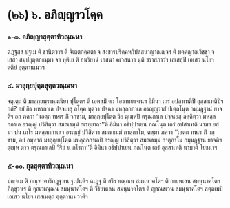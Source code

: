<h1>(๒๖) ๖. อภิญฺญาวโคฺค</h1>
<h3>๑-๓. อภิญฺญาสุตฺตาทิวณฺณนา</h3>
<p> ฉฎฺฐสฺส  ปฐเม ติ ชานิตฺวาฯ ติ จิเตฺตกคฺคตา จ สงฺขารปริคฺคหวิปสฺสนาญาณญฺจฯ ติ มคฺคญาณวิชฺชา จ เสสา สมฺปยุตฺตกธมฺมา จฯ ทุติเย  ติ อนริยานํ เอสนา คเวสนาฯ นฺติ ชราสภาวํฯ เสเสสุปิ เอเสว นโยฯ ตติยํ อุตฺตานเมวฯ</p>


<h3>๔. มาลุกฺยปุตฺตสุตฺตวณฺณนา</h3>
<p> จตุเตฺถ ติ มาลุกฺยพฺราหฺมณิยา ปุโตฺตฯ ติ เอตสฺมิํ ตว โอวาทยาจเนฯ อิมินา เถรํ อปสาเทติปิ อุสฺสาเทติปิฯ กถํ? อยํ กิร ทหรกาเล ปจฺจเยสุ ลโคฺค หุตฺวา ปจฺฉา มหลฺลกกาเล อรญฺญวาสํ ปเตฺถโนฺต กมฺมฎฺฐานํ ยาจติฯ อถ ภควา ‘‘เอตฺถ ทหเร กิํ วกฺขาม, มาลุกฺยปุโตฺต วิย ตุเมฺหปิ ตรุณกาเล ปจฺจเยสุ ลคฺคิตฺวา มหลฺลกกาเล อรญฺญํ ปวิสิตฺวา สมณธมฺมํ กเรยฺยาถา’’ติ อิมินา อธิปฺปาเยน ภณโนฺต เถรํ อปสาเทติ นามฯ ยสฺมา ปน เถโร มหลฺลกกาเลว อรญฺญํ ปวิสิตฺวา สมณธมฺมํ กาตุกาโม, ตสฺมา ภควา ‘‘เอตฺถ ทหเร กิํ วกฺขาม, อยํ อมฺหากํ มาลุกฺยปุโตฺต มหลฺลกกาเลปิ อรญฺญํ ปวิสิตฺวา สมณธมฺมํ กาตุกาโม  กมฺมฎฺฐานํ ยาจติฯ ตุเมฺห ตาว ตรุณกาเลปิ วีริยํ น กโรถา’’ติ อิมินา อธิปฺปาเยน ภณโนฺต เถรํ อุสฺสาเทติ นามาติ โยชนาฯ</p>


<h3>๕-๑๐. กุลสุตฺตาทิวณฺณนา</h3>
<p> ปญฺจเม   ติ ภณฺฑาคาริกฎฺฐาเน ฐเปนฺติฯ ฉเฎฺฐ ติ สรีรวเณฺณน สมนฺนาคโตฯ ติ กายพเลน สมนฺนาคโตฯ ภิกฺขุวาเร ติ คุณวเณฺณน สมนฺนาคโตฯ ติ วีริยพเลน สมนฺนาคโตฯ ติ ญาณชเวน สมนฺนาคโตฯ สตฺตเมปิ เอเสว นโยฯ เสสเมตฺถ อุตฺตานเมวาติฯ</p>

</p>





